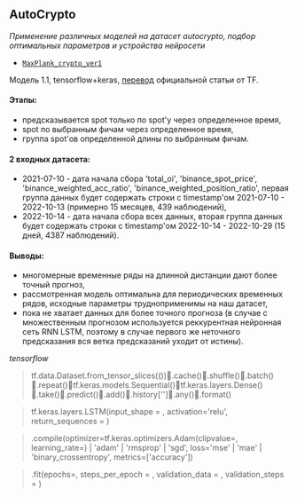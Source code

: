 ## AutoCrypto
*Применение различных моделей на датасет autocrypto, подбор оптимальных параметров и устройства нейросети*
- [`MaxPlank_crypto_ver1`](https://github.com/knyazzzzz/AutoCrypto/blob/main/MaxPlank_crypto_ver1.ipynb) 

Модель 1.1, tensorflow+keras, [перевод](https://habr.com/ru/post/495884/) официальной статьи от TF.
#### Этапы:
- предсказывается spot только по spot'у через определенное время,
- spot по выбранным фичам через определенное время,
- группа spot'ов определенной длины по выбранным фичам.

#### 2 входных датасета:
- 2021-07-10 - дата начала сбора 'total_oi', 'binance_spot_price', 'binance_weighted_acc_ratio', 'binance_weighted_position_ratio', первая группа данных будет содержать строки с timestamp'ом 2021-07-10 - 2022-10-13 (примерно 15 месяцев, 439 наблюдений), 
- 2022-10-14 - дата начала сбора всех данных, вторая группа данных будет содержать строки с timestamp'ом 2022-10-14 - 2022-10-29 (15 дней, 4387 наблюдений).

#### Выводы:
- многомерные временные ряды на длинной дистанции дают более точный прогноз,
- рассмотренная модель оптимальна для периодических временных рядов, исходные параметры трудноприменимы на наш датасет,
- пока не хватает данных для более точного прогноза (в случае с множественным прогнозом используется реккурентная нейронная сеть RNN LSTM, поэтому в случае первого же неточного предсказания вся ветка предсказаний уходит от истины).

*tensorflow* 
> tf.data.Dataset.from_tensor_slices(())🦎.cache()🦎.shuffle()🦎.batch()🦎.repeat()🦎tf.keras.models.Sequential()🦎tf.keras.layers.Dense()🦎.take()🦎.predict()🦎.add()🦎.history['']🦎.any()🦎.format()

> tf.keras.layers.LSTM(input_shape = , activation='relu', return_sequences = )

> .compile(optimizer=tf.keras.optimizers.Adam(clipvalue=, learning_rate=) | 'adam' | 'rmsprop' | 'sgd', loss='mse' | 'mae' | 'binary_crossentropy', metrics=['accuracy'])

>.fit(epochs=, steps_per_epoch = , validation_data = , validation_steps = )
